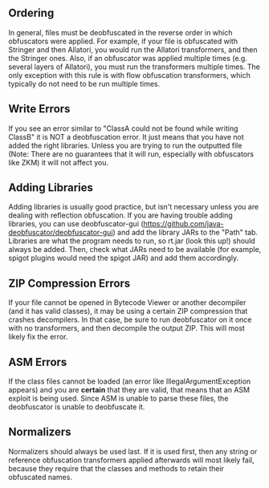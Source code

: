 ## Ordering
In general, files must be deobfuscated in the reverse order in which obfuscators were applied. For example, if your file is obfuscated with Stringer and then Allatori, you would run the Allatori transformers, and then the Stringer ones. Also, if an obfuscator was applied multiple times (e.g. several layers of Allatori), you must run the transformers multiple times. The only exception with this rule is with flow obfuscation transformers, which typically do not need to be run multiple times.

## Write Errors
If you see an error similar to "ClassA could not be found while writing ClassB" it is NOT a deobfuscation error. It just means that you have not added the right libraries. Unless you are trying to run the outputted file (Note: There are no guarantees that it will run, especially with obfuscators like ZKM) it will not affect you.

## Adding Libraries
Adding libraries is usually good practice, but isn't necessary unless you are dealing with reflection obfuscation. If you are having trouble adding libraries, you can use deobfuscator-gui (https://github.com/java-deobfuscator/deobfuscator-gui) and add the library JARs to the "Path" tab. Libraries are what the program needs to run, so rt.jar (look this up!) should always be added. Then, check what JARs need to be available (for example, spigot plugins would need the spigot JAR) and add them accordingly.

## ZIP Compression Errors
If your file cannot be opened in Bytecode Viewer or another decompiler (and it has valid classes), it may be using a certain ZIP compression that crashes decompilers. In that case, be sure to run deobfuscator on it once with no transformers, and then decompile the output ZIP. This will most likely fix the error.

## ASM Errors
If the class files cannot be loaded (an error like IllegalArgumentException appears) and you are **certain** that they are valid, that means that an ASM exploit is being used. Since ASM is unable to parse these files, the deobfuscator is unable to deobfuscate it.

## Normalizers
Normalizers should always be used last. If it is used first, then any string or reference obfuscation transformers applied afterwards will most likely fail, because they require that the classes and methods to retain their obfuscated names.